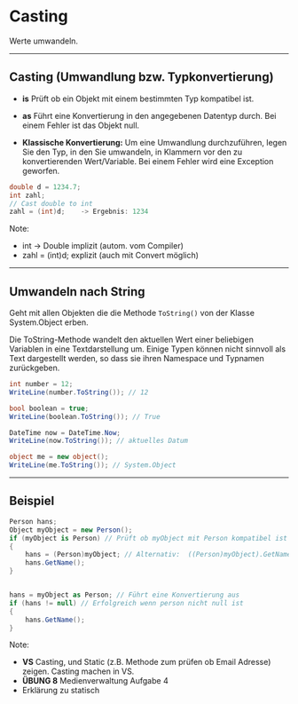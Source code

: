 # Casting

Werte umwandeln.

---

<!-- .slide: class="left" -->
## Casting (Umwandlung bzw. Typkonvertierung)

* **is** Prüft ob ein Objekt mit einem bestimmten Typ kompatibel ist.

* **as** Führt eine Konvertierung in den angegebenen Datentyp durch. Bei einem Fehler ist das Objekt null.

* **Klassische Konvertierung:** Um eine Umwandlung durchzuführen, legen Sie den Typ, in den Sie umwandeln, in Klammern vor den zu konvertierenden Wert/Variable. Bei einem Fehler wird eine Exception geworfen.

```csharp []
double d = 1234.7;
int zahl;
// Cast double to int
zahl = (int)d;    -> Ergebnis: 1234
```

Note:

* int -> Double implizit (autom. vom Compiler)
* zahl = (int)d; explizit (auch mit Convert möglich)

---

<!-- .slide: class="left" -->
## Umwandeln nach String

Geht mit allen Objekten die die Methode `ToString()` von  der Klasse System.Object erben.

Die ToString-Methode wandelt den aktuellen Wert einer beliebigen Variablen in eine Textdarstellung um. Einige Typen können nicht sinnvoll als Text dargestellt werden, so dass sie ihren Namespace und Typnamen zurückgeben.

```csharp []
int number = 12;
WriteLine(number.ToString()); // 12

bool boolean = true;
WriteLine(boolean.ToString()); // True

DateTime now = DateTime.Now;
WriteLine(now.ToString()); // aktuelles Datum

object me = new object();
WriteLine(me.ToString()); // System.Object
```

---

<!-- .slide: class="left" -->
## Beispiel

```csharp []
Person hans;
Object myObject = new Person();
if (myObject is Person) // Prüft ob myObject mit Person kompatibel ist
{
    hans = (Person)myObject; // Alternativ:  ((Person)myObject).GetName();
    hans.GetName();
}


hans = myObject as Person; // Führt eine Konvertierung aus
if (hans != null) // Erfolgreich wenn person nicht null ist
{
    hans.GetName();
}
```

Note:

* **VS** Casting, und Static (z.B. Methode zum prüfen ob Email Adresse) zeigen. Casting machen in VS.
* **ÜBUNG 8** Medienverwaltung Aufgabe 4
* Erklärung zu statisch